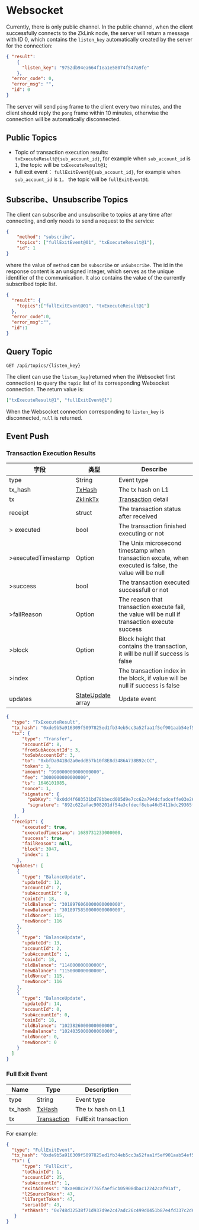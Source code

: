 # Websocket
Currently, there is only public channel. In the public channel, when the client successfully connects to the ZkLink node, the server will return a message with ID 0, which contains the `listen_key` automatically created by the server for the connection:

```json
{ "result": 
    {
      "listen_key": "9752db94ea664f1ea1e58074f547a9fe"
    }, 
  "error_code": 0,
  "error_msg": "",
  "id": 0
}
```

The server will send `ping` frame to the client every two minutes, and the client should reply the `pong` frame within 10 minutes, otherwise the connection will be automatically disconnected.

## Public Topics

* Topic of transaction execution results: `txExecuteResult@{sub_account_id}`, for example when `sub_account_id` is `1`, the topic will be `txExecuteResult@1`;
* full exit event： `fullExitEvent@{sub_account_id}`, for example when `sub_account_id` is `1`， the topic will be `fullExitEvent@1`.


## Subscribe、Unsubscribe Topics

The client can subscribe and unsubscribe to topics at any time after connecting, and only needs to send a request to the service:

```json
{
    "method": "subscribe",
    "topics": ["fullExitEvent@01", "txExecuteResult@1"],
    "id": 1
}
```
where the value of `method` can be `subscribe` or `unSubscribe`. The id in the response content is an unsigned integer, which serves as the unique identifier of the communication. It also contains the value of the currently subscribed topic list.

```json
{
  "result": {
    "topics":["fullExitEvent@01", "txExecuteResult@1"]
  },
  "error_code":0,
  "error_msg":"",
  "id":1
}
```

## Query Topic

`GET /api/topics/{listen_key}`

The client can use the `listen_key`(returned when the Websocket first connection) to query the `topic` list of its corresponding Websocket connection. The return value is:

```json
["txExecuteResult@1", "fullExitEvent@1"]
```

When the Websocket connection corresponding to `listen_key` is disconnected, `null` is returned.

## Event Push

### Transaction Execution Results

| 字段                 | 类型                                      | Describe                                                                                               |
|--------------------|-----------------------------------------|--------------------------------------------------------------------------------------------------------|
| type               | String                                  | Event type                                                                                             |
| tx_hash            | [TxHash](../data_types.md#TxHash)       | The tx hash on L1                                                                                      |
| tx                 | [ZklinkTx](../transaction)              | [Transaction](../transaction) detail                                                                   |
| receipt            | struct                                  | The transaction status after received                                                                  |
| > executed         | bool                                    | The transaction finished executing or not                                                              |
| >executedTimestamp | Option<u64>                             | The Unix microsecond timestamp when transaction excute, when executed is false, the value will be null |
| >success           | bool                                    | The transaction executed successfull or not                                                            |
| >failReason        | Option<String>                          | The reason that transaction execute fail, the value will be null if transaction execute success        |
| >block             | Option<u32>                             | Block height that contains the transaction, it will be null if success is false                        |
| >index             | Option<u32>                             | The transaction index in the block, if value will be null if success is false                          |
| updates    | [StateUpdate](../state-update.md) array | Update event                                                                                           |


```json
{
  "type": "TxExecuteResult",
  "tx_hash": "0xde9b5a916309f5097825ed1fb34eb5cc3a52faa1f5ef901aab54ef546d8e86b7",
  "tx": {
      "type": "Transfer",
      "accountId": 8,
      "fromSubAccountId": 3,
      "toSubAccountId": 3,
      "to": "0xbfDa941Bd2a0eddB57b10f8E8d3486A738B92cCC",
      "token": 3,
      "amount": "998000000000000000",
      "fee": "3000000000000000",
      "ts": 1646101085,
      "nonce": 1,
      "signature": {
        "pubKey": "0x0dd4f603531bd78bbecd005d9e7cc62a794dcfadceffe03e269fbb6b72e9c724",
        "signature": "892c622afac908201df54a3cfdecf8eba46d5411bdc29365f5536f024c195f2893d6313a6371fe1659830e2560c1eaedbafcc835837593d017cd557074f0bb03"
      }
   },
  "receipt": {
      "executed": true,
      "executedTimestamp": 1689731233000000,
      "success": true,
      "failReason": null,
      "block": 3947,
      "index": 1
    },
  "updates": [
    {
      "type": "BalanceUpdate",
      "updateId": 12,
      "accountId": 2,
      "subAccountId": 0,
      "coinId": 18,
      "oldBalance": "3018976060000000000000",
      "newBalance": "3018975850000000000000",
      "oldNonce": 115,
      "newNonce": 116
    },
    {
      "type": "BalanceUpdate",
      "updateId": 13,
      "accountId": 2,
      "subAccountId": 1,
      "coinId": 18,
      "oldBalance": "114000000000000",
      "newBalance": "115000000000000",
      "oldNonce": 115,
      "newNonce": 116
    },
    {
      "type": "BalanceUpdate",
      "updateId": 14,
      "accountId": 0,
      "subAccountId": 0,
      "coinId": 18,
      "oldBalance": "1023826000000000000",
      "newBalance": "1024035000000000000",
      "oldNonce": 0,
      "newNonce": 0
    }
  ]
}
```

### Full Exit Event

| Name    | Type                              | Description          |
|---------|-----------------------------------|----------------------|
| type    | String                            | Event type           |
| tx_hash | [TxHash](../data_types.md#TxHash) | The tx hash on L1    |
| tx      | [Transaction](../transaction)     | FullExit transaction |

For example:

```json
{
  "type": "FullExitEvent",
  "tx_hash": "0xde9b5a916309f5097825ed1fb34eb5cc3a52faa1f5ef901aab54ef546d8e86b7",
  "tx": {
      "type": "FullExit",
      "toChainId": 1,
      "accountId": 25,
      "subAccountId": 1,
      "exitAddress": "0xae08c2e27765faef5cb05908dbac12242caf91af",
      "l2SourceToken": 47,
      "l1TargetToken": 47,
      "serialId": 43,
      "ethHash": "0x748d32538f71d937d9e2c47adc26c499d0451b87e4fd337c2d6190c3271dafd7"
   }
}
```

